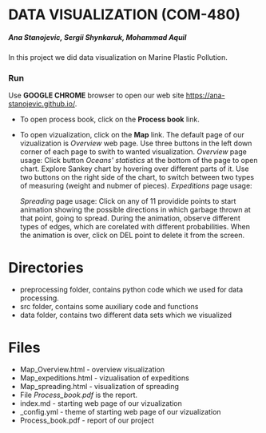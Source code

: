 # DATA VISUALIZATION (COM-480) 
##### Ana Stanojevic, Sergii Shynkaruk, Mohammad Aquil

In this project we did data visualization on Marine Plastic Pollution. 

### Run
Use **GOOGLE CHROME** browser to open our web site https://ana-stanojevic.github.io/. 
  - To open process book, click on the **Process book** link.
  - To open vizualization, click on the **Map** link.
      The default page of our vizualization is *Overview* web page. Use three buttons in the left down corner of each page to       swith to wanted visualization. 
      *Overview* page usage: 
        Click button *Oceans' statistics* at the bottom of the page to open chart. Explore Sankey chart by hovering over               different parts of it. Use two buttons on the right side of the chart, to switch between two types of measuring              (weight and nubmer of pieces).
      *Expeditions* page usage:
        
      *Spreading* page usage:
        Click on any of 11 providide points to start animation showing the possible directions in which garbage thrown at that         point, going to spread. During the animation, observe different types of edges, which are corelated with different             probabilities. When the animation is over, click on DEL point to delete it from the screen.
    

# Directories
- preprocessing folder, contains python code which we used for data processing.
- src folder, contains some auxiliary code and functions
- data folder, contains two different data sets which we visualized

# Files
- Map_Overview.html - overview visualization
- Map_expeditions.html - vizualisation of expeditions
- Map_spreading.html - visualization of spreading
- File *Process_book.pdf* is the report.
- index.md - starting web page of our vizualization
- _config.yml - theme of starting web page of our vizualization
- Process_book.pdf - report of our project
